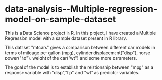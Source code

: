 # data-analysis--Multiple-regression-model-on-sample-dataset
This is a Data Science project in R. In this project, I have created a Multiple Regression model with a sample dataset present in R library.

This dataset "mtcars" gives a comparison between different car models in terms of mileage per gallon (mpg), cylinder displacement("disp"), horse power("hp"), weight of the car("wt") and some more parameters.

The goal of the model is to establish the relationship between "mpg" as a response variable with "disp","hp" and "wt" as predictor variables.
